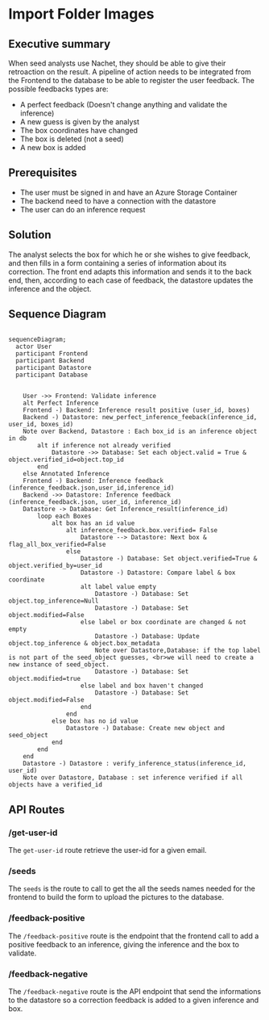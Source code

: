 # Import Folder Images

## Executive summary

When seed analysts use Nachet, they should be able to give their retroaction on
the result. A pipeline of action needs to be integrated from the Frontend to the
database to be able to register the user feedback. The possible feedbacks types
are:
- A perfect feedback (Doesn't change anything and validate the inference)
- A new guess is given by the analyst
- The box coordinates have changed
- The box is deleted (not a seed) 
- A new box is added

## Prerequisites

- The user must be signed in and have an Azure Storage Container
- The backend need to have a connection with the datastore
- The user can do an inference request

## Solution

The analyst selects the box for which he or she wishes to give feedback, and
then fills in a form containing a series of information about its correction.
The front end adapts this information and sends it to the back end, then,
according to each case of feedback, the datastore updates the inference and the
object.

## Sequence Diagram

``` mermaid

sequenceDiagram;
  actor User
  participant Frontend
  participant Backend
  participant Datastore
  participant Database
  

    User ->> Frontend: Validate inference
    alt Perfect Inference
    Frontend -) Backend: Inference result positive (user_id, boxes)
    Backend -) Datastore: new_perfect_inference_feeback(inference_id, user_id, boxes_id)
    Note over Backend, Datastore : Each box_id is an inference object in db
        alt if inference not already verified
            Datastore ->> Database: Set each object.valid = True & object.verified_id=object.top_id
        end
    else Annotated Inference
    Frontend -) Backend: Inference feedback (inference_feedback.json,user_id,inference_id)
    Backend ->> Datastore: Inference feedback (inference_feedback.json, user_id, inference_id)
    Datastore -> Database: Get Inference_result(inference_id)
        loop each Boxes
            alt box has an id value
                alt inference_feedback.box.verified= False
                    Datastore --> Datastore: Next box & flag_all_box_verified=False
                else
                    Datastore -) Database: Set object.verified=True & object.verified_by=user_id
                    Datastore -) Datastore: Compare label & box coordinate
                    alt label value empty
                        Datastore -) Database: Set object.top_inference=Null
                        Datastore -) Database: Set object.modified=False                   
                    else label or box coordinate are changed & not empty
                        Datastore -) Database: Update object.top_inference & object.box_metadata
                        Note over Datastore,Database: if the top label is not part of the seed_object guesses, <br>we will need to create a new instance of seed_object.
                        Datastore -) Database: Set object.modified=true
                    else label and box haven't changed
                        Datastore -) Database: Set object.modified=False
                    end
                end
            else box has no id value
                Datastore -) Database: Create new object and seed_object
            end
        end
    end
    Datastore -) Datastore : verify_inference_status(inference_id, user_id)
    Note over Datastore, Database : set inference verified if all objects have a verified_id

```

## API Routes

### /get-user-id

The `get-user-id` route retrieve the user-id for a given email.

### /seeds

The `seeds` is the route to call to get the all the seeds names needed for the
frontend to build the form to upload the pictures to the database.

### /feedback-positive

The `/feedback-positive` route is the endpoint that the frontend call to add a
positive feedback to an inference, giving the inference and the box to validate.

### /feedback-negative

The `/feedback-negative` route is the API endpoint that send the informations to
the datastore so a correction feedback is added to a given inference and box.
